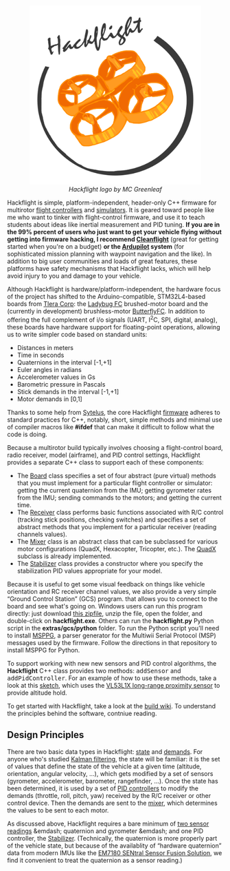 <p align="center"> 
<img src="logo.png" width=400>
<br><i>Hackflight logo by MC Greenleaf</i>
</p>

Hackflight is simple, platform-independent, header-only C++ firmware for multirotor
[flight controllers](https://www.tindie.com/products/TleraCorp/ladybug-flight-controller/) 
and [simulators](https://github.com/simondlevy/HackflightSim).  It
is geared toward people like me who want to tinker with flight-control
firmware, and use it to teach students about ideas like inertial measurement
and PID tuning.  <b>If you are in the 99% percent of users who just want to get
your vehicle flying without getting into firmware hacking, I recommend
[Cleanflight](http://cleanflight.com/)</b> (great for getting started when
you're on a budget) <b>or the
[Ardupilot](http://copter.ardupilot.org) system</b> (for
sophisticated mission planning with waypoint navigation and the like).  In
addition to big user communities and loads of great features, these platforms
have safety mechanisms that Hackflight lacks, which will help avoid injury to
you and damage to your vehicle.

Although Hackflight is hardware/platform-independent, 
the hardware focus of the project has shifted to the Arduino-compatible, STM32L4-based 
boards from [Tlera Corp](https://www.tindie.com/stores/TleraCorp/): the
[Ladybug FC](https://www.tindie.com/products/TleraCorp/ladybug-flight-controller/)
brushed-motor board and the (currently in development) brushless-motor 
[ButterflyFC](https://github.com/simondlevy/Hackflight/wiki/B.01-Bill-of-Materials).
In addition to offering the full complement of i/o signals (UART, I<sup>2</sup>C,
SPI, digital, analog), these boards have hardware support for floating-point
operations, allowing us to write simpler code based on standard units:

* Distances in meters
* Time in seconds
* Quaternions in the interval [-1,+1]
* Euler angles in radians
* Accelerometer values in Gs
* Barometric pressure in Pascals
* Stick demands in the interval [-1,+1]
* Motor demands in [0,1]

Thanks to some help from [Sytelus](https://github.com/sytelus), the core
Hackflight
[firmware](https://github.com/simondlevy/hackflight/tree/master/src)
adheres to standard practices for C++, notably, short, simple methods and
minimal use of compiler macros like <b>#ifdef</b> that can make it difficult to
follow what the code is doing.  

Because a multirotor build typically involves choosing a flight-control board,
radio receiver, model (airframe), and PID control settings, Hackflight provides
a separate C++ class to support each of these components:
<ul>
<li> The <a href="https://github.com/simondlevy/Hackflight/blob/master/src/board.hpp">Board</a>
class specifies a set of four abstract (pure virtual) methods that you must
implement for a particular flight controller or simulator: getting the current
quaternion from the IMU; getting gyrometer rates from the IMU; sending
commands to the motors; and getting the current time.  <li> The <a
href="https://github.com/simondlevy/Hackflight/blob/master/src/receiver.hpp">Receiver</a>
class performs basic functions associated with R/C control (tracking stick
positions, checking switches) and specifies a set of abstract methods that you
implement for a particular receiver (reading channels values).  <li>The <a
href="https://github.com/simondlevy/Hackflight/blob/master/src/mixer.hpp">Mixer</a>
class is an abstract class that can be subclassed for various motor
configurations (QuadX, Hexacopter, Tricopter, etc.).  The <a
href="https://github.com/simondlevy/Hackflight/blob/master/src/mixers/quadx.hpp">QuadX</a>
subclass is already implemented.  
<li>The <a href="https://github.com/simondlevy/Hackflight/blob/master/src/stabilizer.hpp">Stabilizer</a>
class provides a constructor where you specify the stabilization PID values
appropriate for your model.  
</ul>

Because it is useful to get some visual feedback on things like vehicle orientation and RC receiver
channel values,  we also provide a very simple &ldquo;Ground Control Station&rdquo; (GCS) program.
that allows you to connect to the board and see what's going on. Windows users
can run this program directly: just download [this zipfile](http://home.wlu.edu/~levys/hackflight-gcs.zip),
unzip the file, open the folder, and double-click on <b>hackflight.exe</b>.
Others can run the <b>hackflight.py</b> Python script in the
<b>extras/gcs/python</b> folder.  To run the Python script you'll
need to install [MSPPG](https://github.com/simondlevy/hackflight/tree/master/extras/parser), a
parser generator for the Multiwii Serial Protocol (MSP) messages used by the
firmware. Follow the directions in that repository to install MSPPG for Python.

To support working with new new sensors and PID control algorithms, the <b>Hackflight</b> C++ class provides
two methods: <tt>addSensor</tt> and <tt>addPidController</tt>.   For an example of how to use these
methods, take a look at 
this
[sketch](https://github.com/simondlevy/Hackflight/blob/master/examples/Ladybug/LadybugDSMX_VL53L1X/LadybugDSMX_VL53L1X.ino),
which uses the [VL53L1X long-range proximity sensor](https://www.tindie.com/products/onehorse/vl53l1-long-range-proximity-sensor/)
to provide altitude hold.

To get started with Hackflight, take a look at the [build wiki](https://github.com/simondlevy/Hackflight/wiki).
To understand the principles behind the software, contniue reading.

## Design Principles

There are two basic data types in Hackflight: 
[state](https://github.com/simondlevy/Hackflight/blob/master/src/datatypes.hpp#L34-L44) and 
[demands](https://github.com/simondlevy/Hackflight/blob/master/src/datatypes.hpp#L25-L32).  For anyone
who's studied [Kalman filtering](http://home.wlu.edu/~levys/kalman_tutorial/), the state will be familiar:
it is the set of values that define the state of the vehicle at a given time
(altitude, orientation, angular velocity, ...), which gets modified by a set of
sensors (gyrometer, accelerometer, barometer, rangefinder, ...).  Once the
state has been determined, it is used by a set of [PID
controllers](https://en.wikipedia.org/wiki/PID_controller) to modify the
demands (throttle, roll, pitch, yaw) received by the R/C receiver or other
control device. Then the demands are
sent to the [mixer](https://github.com/simondlevy/Hackflight/blob/master/src/mixer.hpp), which determines the
values to be sent to each motor.  

As discussed above, Hackflight requires a bare minimum of 
[two sensor readings](https://github.com/simondlevy/Hackflight/blob/master/src/board.hpp#L40-L41)
&emdash; quaternion and gyrometer &emdash; and one PID controller, the 
[Stabilizer](https://github.com/simondlevy/Hackflight/blob/master/src/pidcontrollers/stabilizer.hpp).
(Technically, the quaternion is more properly part of the vehicle state, but
because of the availablity of &ldquo;hardware quaternion&rdquo; data from
modern IMUs like the [EM7180 SENtral Sensor Fusion
Solution](https://www.tindie.com/products/onehorse/ultimate-sensor-fusion-solution-mpu9250/),
we find it convenient to treat the quaternion as a sensor reading.)
